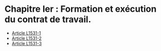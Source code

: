 # Chapitre Ier : Formation et exécution du contrat de travail.

* [Article L1531-1](./LEGIARTI000018201698.md)
* [Article L1531-2](./LEGIARTI000006901575.md)
* [Article L1531-3](./LEGIARTI000018201695.md)
